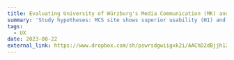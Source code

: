 ```yaml
---
title: Evaluating University of Würzburg's Media Communication (MK) and Human-Computer Systems (MCS) programs' websites from students' perspective.
summary: 'Study hypotheses: MCS site shows superior usability (H1) and user experience (H2) vs. MK site. Employing heuristic evaluation (HE) and cognitive walkthrough (CW), results favor MCS's usability.'
tags:
  - UX
date: 2023-08-22
external_link: https://www.dropbox.com/sh/pswrsdgwiigxk2i/AAChD2dBjjh12RTBViOjnQgWa?dl=0
---
```

